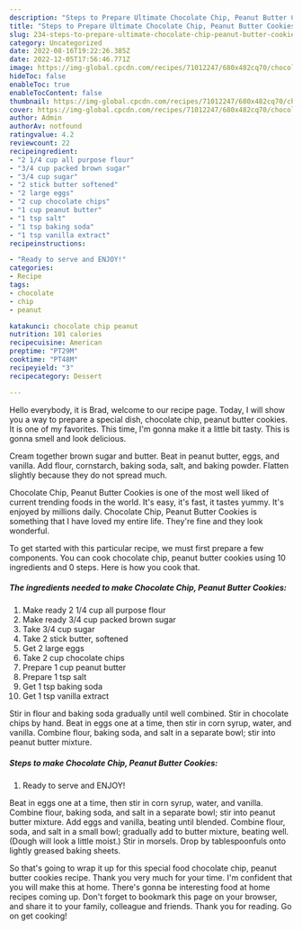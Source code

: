 ```yaml
---
description: "Steps to Prepare Ultimate Chocolate Chip, Peanut Butter Cookies"
title: "Steps to Prepare Ultimate Chocolate Chip, Peanut Butter Cookies"
slug: 234-steps-to-prepare-ultimate-chocolate-chip-peanut-butter-cookies
category: Uncategorized
date: 2022-08-16T19:22:26.385Z
date: 2022-12-05T17:56:46.771Z
image: https://img-global.cpcdn.com/recipes/71012247/680x482cq70/chocolate-chip-peanut-butter-cookies-recipe-main-photo.jpg
hideToc: false
enableToc: true
enableTocContent: false
thumbnail: https://img-global.cpcdn.com/recipes/71012247/680x482cq70/chocolate-chip-peanut-butter-cookies-recipe-main-photo.jpg
cover: https://img-global.cpcdn.com/recipes/71012247/680x482cq70/chocolate-chip-peanut-butter-cookies-recipe-main-photo.jpg
author: Admin
authorAv: notfound
ratingvalue: 4.2
reviewcount: 22
recipeingredient:
- "2 1/4 cup all purpose flour"
- "3/4 cup packed brown sugar"
- "3/4 cup sugar"
- "2 stick butter softened"
- "2 large eggs"
- "2 cup chocolate chips"
- "1 cup peanut butter"
- "1 tsp salt"
- "1 tsp baking soda"
- "1 tsp vanilla extract"
recipeinstructions:

- "Ready to serve and ENJOY!"
categories:
- Recipe
tags:
- chocolate
- chip
- peanut

katakunci: chocolate chip peanut 
nutrition: 101 calories
recipecuisine: American
preptime: "PT29M"
cooktime: "PT48M"
recipeyield: "3"
recipecategory: Dessert

---
```



Hello everybody, it is Brad, welcome to our recipe page. Today, I will show you a way to prepare a special dish, chocolate chip, peanut butter cookies. It is one of my favorites. This time, I'm gonna make it a little bit tasty. This is gonna smell and look delicious.

Cream together brown sugar and butter. Beat in peanut butter, eggs, and vanilla. Add flour, cornstarch, baking soda, salt, and baking powder. Flatten slightly because they do not spread much.

Chocolate Chip, Peanut Butter Cookies is one of the most well liked of current trending foods in the world. It's easy, it's fast, it tastes yummy. It's enjoyed by millions daily. Chocolate Chip, Peanut Butter Cookies is something that I have loved my entire life. They're fine and they look wonderful.


To get started with this particular recipe, we must first prepare a few components. You can cook chocolate chip, peanut butter cookies using 10 ingredients and 0 steps. Here is how you cook that.

<!--inarticleads1-->

##### The ingredients needed to make Chocolate Chip, Peanut Butter Cookies:

1. Make ready 2 1/4 cup all purpose flour
1. Make ready 3/4 cup packed brown sugar
1. Take 3/4 cup sugar
1. Take 2 stick butter, softened
1. Get 2 large eggs
1. Take 2 cup chocolate chips
1. Prepare 1 cup peanut butter
1. Prepare 1 tsp salt
1. Get 1 tsp baking soda
1. Get 1 tsp vanilla extract


Stir in flour and baking soda gradually until well combined. Stir in chocolate chips by hand. Beat in eggs one at a time, then stir in corn syrup, water, and vanilla. Combine flour, baking soda, and salt in a separate bowl; stir into peanut butter mixture. 

<!--inarticleads2-->

##### Steps to make Chocolate Chip, Peanut Butter Cookies:


1. Ready to serve and ENJOY!

Beat in eggs one at a time, then stir in corn syrup, water, and vanilla. Combine flour, baking soda, and salt in a separate bowl; stir into peanut butter mixture. Add eggs and vanilla, beating until blended. Combine flour, soda, and salt in a small bowl; gradually add to butter mixture, beating well. (Dough will look a little moist.) Stir in morsels. Drop by tablespoonfuls onto lightly greased baking sheets. 

So that's going to wrap it up for this special food chocolate chip, peanut butter cookies recipe. Thank you very much for your time. I'm confident that you will make this at home. There's gonna be interesting food at home recipes coming up. Don't forget to bookmark this page on your browser, and share it to your family, colleague and friends. Thank you for reading. Go on get cooking!
